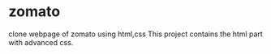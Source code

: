 # zomato
clone webpage of zomato using html,css
This project contains the html part with advanced css.
